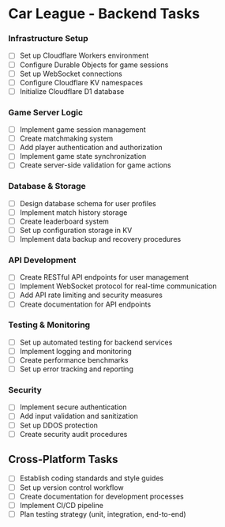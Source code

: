 # Car League - Backend Tasks

### Infrastructure Setup
- [ ] Set up Cloudflare Workers environment
- [ ] Configure Durable Objects for game sessions
- [ ] Set up WebSocket connections
- [ ] Configure Cloudflare KV namespaces
- [ ] Initialize Cloudflare D1 database

### Game Server Logic
- [ ] Implement game session management
- [ ] Create matchmaking system
- [ ] Add player authentication and authorization
- [ ] Implement game state synchronization
- [ ] Create server-side validation for game actions

### Database & Storage
- [ ] Design database schema for user profiles
- [ ] Implement match history storage
- [ ] Create leaderboard system
- [ ] Set up configuration storage in KV
- [ ] Implement data backup and recovery procedures

### API Development
- [ ] Create RESTful API endpoints for user management
- [ ] Implement WebSocket protocol for real-time communication
- [ ] Add API rate limiting and security measures
- [ ] Create documentation for API endpoints

### Testing & Monitoring
- [ ] Set up automated testing for backend services
- [ ] Implement logging and monitoring
- [ ] Create performance benchmarks
- [ ] Set up error tracking and reporting

### Security
- [ ] Implement secure authentication
- [ ] Add input validation and sanitization
- [ ] Set up DDOS protection
- [ ] Create security audit procedures

## Cross-Platform Tasks

- [ ] Establish coding standards and style guides
- [ ] Set up version control workflow
- [ ] Create documentation for development processes
- [ ] Implement CI/CD pipeline
- [ ] Plan testing strategy (unit, integration, end-to-end)